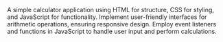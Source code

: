 A simple calculator application using HTML for structure, CSS for styling, and JavaScript for functionality. Implement user-friendly interfaces for arithmetic operations, 
ensuring responsive design. Employ event listeners and functions in JavaScript to handle user input and perform calculations.
